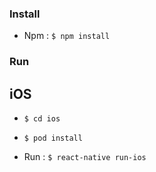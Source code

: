 ### Install

- Npm : `$ npm install`

### Run

## iOS
- `$ cd ios`
- `$ pod install`

- Run : `$ react-native run-ios`
